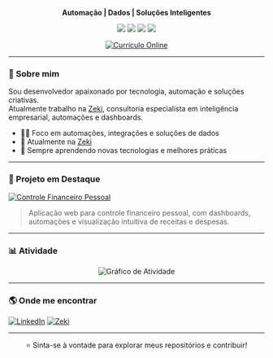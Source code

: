 <p align="center">
  <b>Automação | Dados | Soluções Inteligentes</b>
</p>
<p align="center">
  <img src="https://img.shields.io/badge/-n8n-FE6A16?logo=n8n&logoColor=fff&style=flat" />
  <img src="https://img.shields.io/badge/-Power%20Automate-0066FF?logo=microsoft-power-automate&logoColor=fff&style=flat" />
  <img src="https://img.shields.io/badge/-Python-3776AB?logo=python&logoColor=fff&style=flat" />
  <img src="https://img.shields.io/badge/-MySQL-4479A1?logo=mysql&logoColor=fff&style=flat" />
</p>

<p align="center">
  <a href="https://v0-curriculo-web-page.vercel.app/" target="_blank">
    <img src="https://img.shields.io/badge/-Ver%20Currículo-0e1117?style=for-the-badge&logo=vercel&logoColor=white" alt="Currículo Online"/>
  </a>
</p>

---

### 👋 Sobre mim

Sou desenvolvedor apaixonado por tecnologia, automação e soluções criativas.  
Atualmente trabalho na [Zeki](https://zeki.com.br/), consultoria especialista em inteligência empresarial, automações e dashboards.

- 👨‍💻 Foco em automações, integrações e soluções de dados
- 🤝 Atualmente na [Zeki](https://zeki.com.br/)
- 🌱 Sempre aprendendo novas tecnologias e melhores práticas

---

### 🌟 Projeto em Destaque

[![Controle Financeiro Pessoal](https://img.shields.io/badge/-Controle%20Financeiro%20Pessoal-0e1117?style=for-the-badge&logo=github&logoColor=white)](https://thiago3005.github.io/controle-financeiro/)

> Aplicação web para controle financeiro pessoal, com dashboards, automações e visualização intuitiva de receitas e despesas.

---

### 📊 Atividade

<p align="center">
  <img src="https://github-readme-activity-graph.vercel.app/graph?username=Thiago3005&theme=github-compact&hide_border=true" alt="Gráfico de Atividade"/>
</p>

---

### 🌎 Onde me encontrar

[![LinkedIn](https://img.shields.io/badge/-LinkedIn-0e1117?logo=linkedin&logoColor=0A66C2&style=for-the-badge)](https://www.linkedin.com/in/thiago-augusto-6b5b90218/)
[![Zeki](https://img.shields.io/badge/-Zeki-0e1117?logo=google-chrome&logoColor=FE6A16&style=for-the-badge)](https://zeki.com.br/)

---

<div align="center">
  
⭐️ Sinta-se à vontade para explorar meus repositórios e contribuir!

</div> 